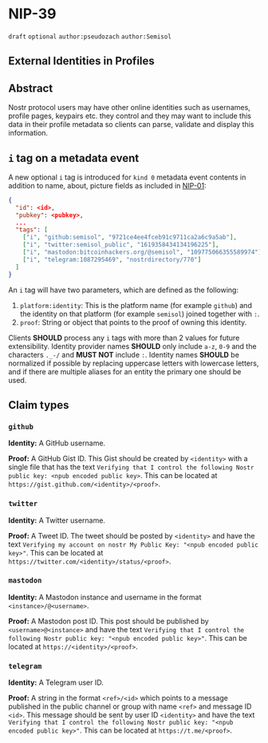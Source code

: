 # NIP-39

`draft` `optional` `author:pseudozach` `author:Semisol`

## External Identities in Profiles

## Abstract

Nostr protocol users may have other online identities such as usernames, profile pages, keypairs etc. they control and they may want to include this data in their profile metadata so clients can parse, validate and display this information.

## `i` tag on a metadata event

A new optional `i` tag is introduced for `kind 0` metadata event contents in addition to name, about, picture fields as included in [NIP-01](01.md):

```json
{
  "id": <id>,
  "pubkey": <pubkey>,
  ...
  "tags": [
    ["i", "github:semisol", "9721ce4ee4fceb91c9711ca2a6c9a5ab"],
    ["i", "twitter:semisol_public", "1619358434134196225"],
    ["i", "mastodon:bitcoinhackers.org/@semisol", "109775066355589974"],
    ["i", "telegram:1087295469", "nostrdirectory/770"]
  ]
}
```

An `i` tag will have two parameters, which are defined as the following:

1. `platform:identity`: This is the platform name (for example `github`) and the identity on that platform (for example `semisol`) joined together with `:`.
2. `proof`: String or object that points to the proof of owning this identity.

Clients **SHOULD** process any `i` tags with more than 2 values for future extensibility.
Identity provider names **SHOULD** only include `a-z`, `0-9` and the characters `._-/` and **MUST NOT** include `:`.
Identity names **SHOULD** be normalized if possible by replacing uppercase letters with lowercase letters, and if there are multiple aliases for an entity the primary one should be used.

## Claim types

### `github`

**Identity:** A GitHub username.

**Proof:** A GitHub Gist ID.
This Gist should be created by `<identity>` with a single file that has the text `Verifying that I control the following Nostr public key: <npub encoded public key>`.
This can be located at `https://gist.github.com/<identity>/<proof>`.

### `twitter`

**Identity:** A Twitter username.

**Proof:** A Tweet ID.
The tweet should be posted by `<identity>` and have the text `Verifying my account on nostr My Public Key: "<npub encoded public key>"`.
This can be located at `https://twitter.com/<identity>/status/<proof>`.

### `mastodon`

**Identity:** A Mastodon instance and username in the format `<instance>/@<username>`.

**Proof:** A Mastodon post ID.
This post should be published by `<username>@<instance>` and have the text `Verifying that I control the following Nostr public key: "<npub encoded public key>"`.
This can be located at `https://<identity>/<proof>`.

### `telegram`

**Identity:** A Telegram user ID.

**Proof:** A string in the format `<ref>/<id>` which points to a message published in the public channel or group with name `<ref>` and message ID `<id>`.
This message should be sent by user ID `<identity>` and have the text `Verifying that I control the following Nostr public key: "<npub encoded public key>"`.
This can be located at `https://t.me/<proof>`.

